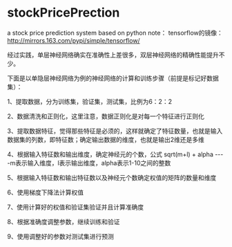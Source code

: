 # stockPricePrection
a stock price prediction system based on python
note：
tensorflow的镜像：http://mirrors.163.com/pypi/simple/tensorflow/

经过实践，单层神经网络确实在准确性上差很多，双层神经网络的精确性能提升不少。

下面是以单隐层神经网络为例的神经网络的计算和训练步骤（前提是标记好数据集）：

1、提取数据，分为训练集，验证集，测试集，比例为6：2：2

2、数据清洗和正则化，这里注意，数据正则化是对每一个特征进行正则化

3、提取数据特征，觉得那些特征是必须的，这样就确定了特征数量，也就是输入数据集的列数，即特征数；确定输出数据的维度，也就是输出2维还是多维

4、根据输入特征数和输出维度，确定神经元的个数，公式   sqrt(m+l) + alpha   ----m表示输入维度，l表示输出维度，alpha表示1-10之间的整数

5、根据输入特征数和输出特征数以及神经元个数确定权值的矩阵的数量和维度

6、使用梯度下降法计算权值

7、使用计算好的权值和验证集验证并且计算准确度

8、根据准确度调整参数，继续训练和验证

9、使用调整好的参数对测试集进行预测

